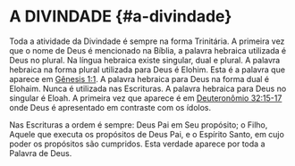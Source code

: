 # A DIVINDADE {#a-divindade}

Toda a atividade da Divindade é sempre na forma Trinitária. A primeira vez que o nome de Deus é mencionado na Bíblia, a palavra hebraica utilizada é Deus no plural. Na língua hebraica existe singular, dual e plural. A palavra hebraica na forma plural utilizada para Deus é Elohim. Esta é a palavra que aparece em [Gênesis 1:1](http://bibliaonline.com.br/acf/gn/1/1). A palavra hebraica para Deus na forma dual é Elohaim. Nunca é utilizada nas Escrituras. A palavra hebraica para Deus no singular é Eloah. A primeira vez que aparece é em [Deuteronômio 32:15-17](http://bibliaonline.com.br/acf/dt/32/15-17) onde Deus é apresentado em contraste com os ídolos.

Nas Escrituras a ordem é sempre: Deus Pai em Seu propósito; o Filho, Aquele que executa os propósitos de Deus Pai, e o Espírito Santo, em cujo poder os propósitos são cumpridos. Esta verdade aparece por toda a Palavra de Deus.